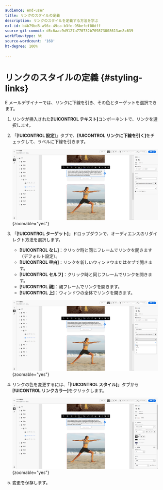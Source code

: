 ```yaml
---
audience: end-user
title: リンクのスタイルの定義
description: リンクのスタイルを定義する方法を学ぶ
exl-id: b4b79bd5-a96c-49ca-b3fe-95befef00dff
source-git-commit: d6c6aac9d9127a770732b709873008613ae8c639
workflow-type: ht
source-wordcount: '168'
ht-degree: 100%

---
```


# リンクのスタイルの定義 {#styling-links}

E メールデザイナーでは、リンクに下線を引き、その色とターゲットを選択できます。

1. リンクが挿入された&#x200B;**[!UICONTROL テキスト]**&#x200B;コンポーネントで、リンクを選択します。

1. 「**[!UICONTROL 設定]**」タブで、**[!UICONTROL リンクに下線を引く]**&#x200B;をチェックして、ラベルに下線を引きます。

   ![「設定」タブの「リンクに下線を引く」オプションを示すスクリーンショット。](assets/link_1.png){zoomable="yes"}

1. 「**[!UICONTROL ターゲット]**」ドロップダウンで、オーディエンスのリダイレクト方法を選択します。

   * **[!UICONTROL なし]**：クリック時と同じフレームでリンクを開きます（デフォルト設定）。
   * **[!UICONTROL 空白]**：リンクを新しいウィンドウまたはタブで開きます。
   * **[!UICONTROL セルフ]**：クリック時と同じフレームでリンクを開きます。
   * **[!UICONTROL 親]**：親フレームでリンクを開きます。
   * **[!UICONTROL 上]**：ウィンドウの全体でリンクを開きます。

   ![「設定」タブの「ターゲット」ドロップダウンオプションを示すスクリーンショット。](assets/link_2.png){zoomable="yes"}

1. リンクの色を変更するには、「**[!UICONTROL スタイル]**」タブから&#x200B;**[!UICONTROL リンクカラー]**&#x200B;をクリックします。

   ![「スタイル」タブの「リンクカラー」オプションを示すスクリーンショット。](assets/link_3.png){zoomable="yes"}

1. 変更を保存します。